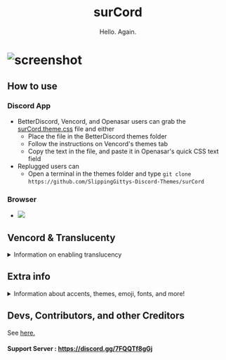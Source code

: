 <h1 align="center">surCord</h1>
<p align="center">Hello. Again. </p>

# ![screenshot](https://raw.githubusercontent.com/SlippingGittys-Discord-Themes/surCord/main/assets/Untitledpreview.png)

## How to use

### Discord App

* BetterDiscord, Vencord, and Openasar users can grab the [surCord.theme.css](hhttps://raw.githubusercontent.com/SlippingGittys-Discord-Themes/surCord/main/surCord.theme.css) file and either
  * Place the file in the BetterDiscord themes folder
  * Follow the instructions on Vencord's themes tab
  * Copy the text in the file, and paste it in Openasar's quick CSS text field
* Replugged users can
  * Open a terminal in the themes folder and type `git clone https://github.com/SlippingGittys-Discord-Themes/surCord`

### Browser 
 * [![](https://img.shields.io/badge/install%20with-stylus-006666?style=flat-square)](https://github.com/SlippingGittys-Discord-Themes/surCord/raw/main/surCord.user.css)
 
## Vencord & Translucenty

<details>
<summary>Information on enabling translucency</summary>

Albeit not out of the box, (and very much intentionally so), this theme supports translucency in some areas. 

![image](https://user-images.githubusercontent.com/76500838/231657975-018e1649-0cb0-4d3f-ad74-5698e305dc76.png)

### You can achieve the same look by doing as follows:

* Go to Settings > Vencord, then toggle "Enable Translucent Window".

![image](https://user-images.githubusercontent.com/76500838/231659229-4f261d16-304e-4904-b9f5-88478ab2fe89.png)

* Assuming that the entire surCord.theme.css contents are in QuickCSS:
   * Paste `@import url('https://slippinggittys-discord-Themes.github.io/surCord/src/fixations/additions/translucency.css');` underneath the source @import, as demonstrated so bellow
   
![image](https://user-images.githubusercontent.com/76500838/231659909-ba832307-aca5-48a2-a800-9927a0f6a132.png)

### Extra info
 * You can adjust the oppacity and colors by pasting & messing with these varriables 
   
 ```css
 
.theme-dark {
  --background-tertiary: #2f31364b;
}

.theme-light {
  --background-tertiary: #ffffff1d;
}

```
   
</details>
 
## Extra info
<details>
<summary>Information about accents, themes, emoji, fonts, and more!</summary>

* You can very easily [change the accent and theme color](https://cdn.discordapp.com/attachments/816373850647953439/984177819204603924/unknown.png) for surCord by navigating to `/src/_theming.scss` and [uncommenting **>>>one<<<**](https://github.com/SlippingGittys-Discord-Themes/surCord/blob/main/src/_theming.scss) of the accent colors and one of the background colors.  
  
  BD and Stylus can uncomment these in surCord.theme.css / surCord.user.css

* You can set surCord to use Apple's Emoji font 

  * Navigate to `/src/_modules.scss` and uncomment `@import url(https://mwittrien.github.io/BetterDiscordAddons/Themes/EmojiReplace/base/Apple.css);`

* You can uncomment `font-weight: bold !important;` in your respective font sections  
to use **San Fransisco Display Bold**. *(Or specify your own weight, 100-900; bold = 700)*  
  
  - **BD:** surCord.theme.css 
  - **Replugged/Powercord:** `/src/_font.scss` 
  - **Stylus:** surCord.user.css

* Stylus users on Firefox have to be on version 102 or later and toggle "Patch CSP to allow style assets"  
  Chromium browsers shall be fine by default on any recent version.
  
  ![stylus setting](/assets/stylussettingneeded.png)
</details>


## Devs, Contributors, and other Creditors 

See [here.](https://github.com/SlippingGittys-Discord-Themes/surCord/graphs/contributors)

#### Support Server : https://discord.gg/7FQQTf8gGj
